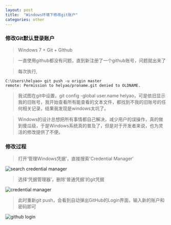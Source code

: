 ```yaml
---
layout: post
title:  "Windows环境下修改git账户"
categories: other
---
```


### 修改Git默认登录账户

> Windows 7 + Git + GIthub

> 一直使用github都没有问题，直到新注册了一个github账号，问题就出来了

> 每次执行, 

	C:\Users\helyao> git push -u origin master
	remote: Permission to helyao/proname.git denied to OLDNAME.
	
> 我试图在git中设置，git config -global user.name helyao，可是依旧显示我的旧账号，我开始查看所有能查看的文本文件，都找到不我的旧账号的任何相关记录，结果我发现是windows太坑了。

> Windows的设计总想把所有事情都自己解决，减少用户的误操作，真的做到傻瓜级，于是Windows系统真的普及了，但是对于开发者来说，也为灵活的修改提供了不便。


### 修改过程

> 打开‘管理Windows凭据’，直接搜索'Credential Manager'

![search credential manager]("assets/20170314/find-credential-manager.jpg")

> 选择‘凭据管理器’，删除‘普通凭据’的git凭据

![credential manager]("assets/20170314/credential-manager.jpg")

> 此时重新git push，会看到自动弹出GitHub的Login界面，输入新的账户和密码即可

![github login]("assets/20170314/github-login.jpg")
